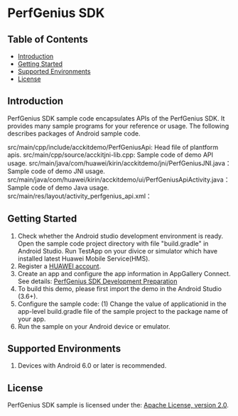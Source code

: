 # PerfGenius SDK

## Table of Contents

 * [Introduction](#introduction)
 * [Getting Started](#getting-started)
 * [Supported Environments](#supported-environments)
 * [License](#license)


## Introduction
PerfGenius SDK sample code encapsulates APIs of the PerfGenius SDK. It provides many sample programs for your reference or usage.
The following describes packages of Android sample code.
    
src/main/cpp/include/acckitdemo/PerfGeniusApi:                           Head file of plantform apis.
src/main/cpp/source/acckitjni-lib.cpp:                                   Sample code of demo API usage.
src/main/java/com/huawei/kirin/acckitdemo/jni/PerfGeniusJNI.java：        Sample code of demo JNI usage.
src/main/java/com/huawei/kirin/acckitdemo/ui/PerfGeniusApiActivity.java： Sample code of demo Java usage.
src/main/res/layout/activity_perfgenius_api.xml： 
    
## Getting Started

1. Check whether the Android studio development environment is ready. Open the sample code project directory with file "build.gradle" in Android Studio. Run TestApp on your divice or simulator which have installed latest Huawei Mobile Service(HMS).
2. Register a [HUAWEI account](https://developer.huawei.com/consumer/en/).
3. Create an app and configure the app information in AppGallery Connect.
See details: [PerfGenius SDK Development Preparation](https://developer.huawei.com/consumer/cn/doc/development/HMSCore-Guides/introduction-0000001054817121)
4. To build this demo, please first import the demo in the Android Studio (3.6+).
5. Configure the sample code:
     (1) Change the value of applicationid in the app-level build.gradle file of the sample project to the package name of your app.
6. Run the sample on your Android device or emulator.

## Supported Environments
1. Devices with Android 6.0 or later is recommended.

## License
PerfGenius SDK sample is licensed under the: [Apache License, version 2.0](http://www.apache.org/licenses/LICENSE-2.0).
